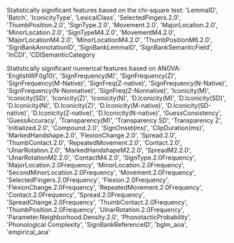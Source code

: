Statistically significant features based on the chi-square test:
'LemmaID', 'Batch', 'IconicityType', 'LexicalClass', 'SelectedFingers.2.0', 'ThumbPosition.2.0', 'SignType.2.0', 'Movement.2.0', 'MajorLocation.2.0', 'MinorLocation.2.0', 'SignTypeM4.2.0', 'MovementM4.2.0', 'MajorLocationM4.2.0', 'MinorLocationM4.2.0', 'ThumbPositionM6.2.0', 'SignBankAnnotationID', 'SignBankLemmaID', 'SignBankSemanticField', 'InCDI', 'CDISemanticCategory

Statistically significant numerical features based on ANOVA:
'EnglishWF(lg10)', 'SignFrequency(M)', 'SignFrequency(Z)', 'SignFrequency(M-Native)', 'SignFreq(Z-native)', 'SignFrequency(N-Native)', 'SignFrequency(N-Nonnative)', 'SignFreq(Z-Nonnative)', 'Iconicity(M)', 'Iconicity(SD)', 'Iconicity(Z)', 'Iconicity(N)', 'D.Iconicity(M)', 'D.Iconicity(SD)', 'D.Iconicity(N)', 'D.Iconicity(Z)', 'D.Iconicity(M-native)', 'D.Iconicity(SD-native)', 'D.Iconicity(Z-native)', 'D.Iconicity(N-native)', 'GuessConsistency', 'GuessAccuracy', 'Transparency(M)', 'Transparency SD', 'Transparency Z', 'Initialized.2.0', 'Compound.2.0', 'SignOnset(ms)', 'ClipDuration(ms)', 'MarkedHandshape.2.0', 'FlexionChange.2.0', 'Spread.2.0', 'ThumbContact.2.0', 'RepeatedMovement.2.0', 'Contact.2.0', 'UlnarRotation.2.0', 'MarkedHandshapeM2.2.0', 'SpreadM2.2.0', 'UlnarRotationM2.2.0', 'ContactM4.2.0', 'SignType.2.0Frequency', 'MajorLocation.2.0Frequency', 'MinorLocation.2.0Frequency', 'SecondMinorLocation.2.0Frequency', 'Movement.2.0Frequency', 'SelectedFingers.2.0Frequency', 'Flexion.2.0Frequency', 'FlexionChange.2.0Frequency', 'RepeatedMovement.2.0Frequency', 'Contact.2.0Frequency', 'Spread.2.0Frequency', 'SpreadChange.2.0Frequency', 'ThumbContact.2.0Frequency', 'ThumbPosition.2.0Frequency', 'UlnarRotation.2.0Frequency', 'Parameter.Neighborhood.Density.2.0', 'PhonotacticProbability', 'Phonological Complexity', 'SignBankReferenceID', 'bglm_aoa', 'empirical_aoa'
